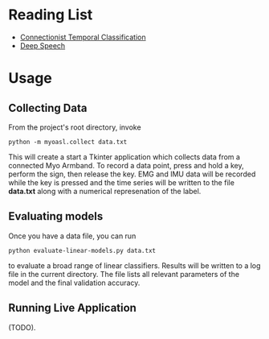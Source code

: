 # Reading List
- [Connectionist Temporal Classification](http://www.machinelearning.org/proceedings/icml2006/047_Connectionist_Tempor.pdf)
- [Deep Speech](http://arxiv.org/pdf/1412.5567v2.pdf)

# Usage
## Collecting Data
From the project's root directory, invoke 

    python -m myoasl.collect data.txt

This will create a start a Tkinter application which collects data from a connected Myo Armband. To record a data point, press and hold a key, perform the sign, then release the key. EMG and IMU data will be recorded while the key is pressed and the time series will be written to the file **data.txt** along with a numerical represenation of the label.

## Evaluating models
Once you have a data file, you can run

    python evaluate-linear-models.py data.txt

to evaluate a broad range of linear classifiers. Results will be written to a log file in the current directory. The file lists all relevant parameters of the model and the final validation accuracy.

## Running Live Application
(TODO). 
